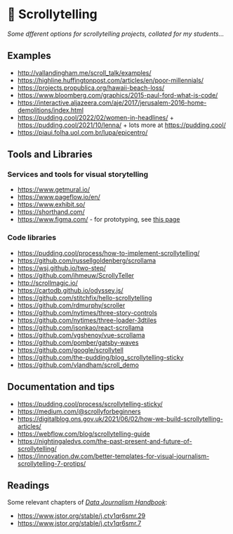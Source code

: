 # 📜 Scrollytelling

*Some dfferent options for scrollytelling projects, collated for my students...*

## Examples

  * <http://vallandingham.me/scroll_talk/examples/>
  * <https://highline.huffingtonpost.com/articles/en/poor-millennials/>
  * <https://projects.propublica.org/hawaii-beach-loss/>
  * <https://www.bloomberg.com/graphics/2015-paul-ford-what-is-code/>
  * <https://interactive.aljazeera.com/aje/2017/jerusalem-2016-home-demolitions/index.html>
  * <https://pudding.cool/2022/02/women-in-headlines/> + <https://pudding.cool/2021/10/lenna/> + lots more at <https://pudding.cool/>
  * <https://piaui.folha.uol.com.br/lupa/epicentro/>

## Tools and Libraries

### Services and tools for visual storytelling

  * <https://www.getmural.io/>
  * <https://www.pageflow.io/en/>
  * <https://www.exhibit.so/>
  * <https://shorthand.com/>
  * <https://www.figma.com/> - for prototyping, see [this page](https://help.figma.com/hc/en-us/articles/360039818734-Prototype-scrolling-with-overflow-behavior)

### Code libraries

  * <https://pudding.cool/process/how-to-implement-scrollytelling/>
  * <https://github.com/russellgoldenberg/scrollama>
  * <https://wsj.github.io/two-step/>
  * <https://github.com/ihmeuw/ScrollyTeller>
  * <http://scrollmagic.io/>
  * <https://cartodb.github.io/odyssey.js/>
  * <https://github.com/stitchfix/hello-scrollytelling>
  * <https://github.com/rdmurphy/scroller>
  * <https://github.com/nytimes/three-story-controls>
  * <https://github.com/nytimes/three-loader-3dtiles>
  * <https://github.com/jsonkao/react-scrollama>
  * <https://github.com/vgshenoy/vue-scrollama>
  * <https://github.com/pomber/gatsby-waves>
  * <https://github.com/google/scrollytell>
  * <https://github.com/the-pudding/blog_scrollytelling-sticky>
  * <https://github.com/vlandham/scroll_demo>

## Documentation and tips

  * <https://pudding.cool/process/scrollytelling-sticky/>
  * <https://medium.com/@scrollyforbeginners>
  * <https://digitalblog.ons.gov.uk/2021/06/02/how-we-build-scrollytelling-articles/>
  * <https://webflow.com/blog/scrollytelling-guide>
  * <https://nightingaledvs.com/the-past-present-and-future-of-scrollytelling/>
  * <https://innovation.dw.com/better-templates-for-visual-journalism-scrollytelling-7-protips/>

## Readings

Some relevant chapters of [*Data Journalism Handbook*](https://www.jstor.org/stable/j.ctv1qr6smr):

  * <https://www.jstor.org/stable/j.ctv1qr6smr.29>
  * <https://www.jstor.org/stable/j.ctv1qr6smr.7>
